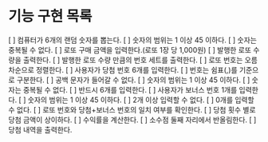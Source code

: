 # 기능 구현 목록

[ ] 컴퓨터가 6개의 랜덤 숫자를 뽑는다.
    [ ] 숫자의 범위는 1 이상 45 이하다.
    [ ] 숫자는 중복될 수 없다.
[ ] 로또 구매 금액을 입력한다.(로또 1장 당 1,000원)
    [ ] 발행한 로또 수량을 출력한다.
    [ ] 발행한 로또 수량 만큼의 번호 세트를 출력한다.
        [ ] 로또 번호는 오름차순으로 정렬한다.
[ ] 사용자가 당첨 번호 6개를 입력한다.
    [ ] 번호는 쉼표(,)를 기준으로 구분한다.
    [ ] 공백 문자가 들어갈 수 없다.
    [ ] 숫자의 범위는 1 이상 45 이하다.
    [ ] 숫자는 중복될 수 없다.
    [ ] 반드시 6개를 입력한다.
[ ] 사용자가 보너스 번호 1개를 입력한다.
    [ ] 숫자의 범위는 1 이상 45 이하다.
    [ ] 2개 이상 입력할 수 없다.
    [ ] 0개를 입력할 수 없다.
[ ] 로또 번호와 당첨+보너스 번호의 일치 여부를 확인한다.
    [ ] 당첨 횟수 별로 당첨 금액이 상이하다.
[ ] 수익률을 계산한다.
    [ ] 소수점 둘째 자리에서 반올림한다.
[ ] 당첨 내역을 출력한다.